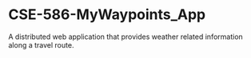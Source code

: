 # CSE-586-MyWaypoints_App
A distributed web application that provides weather related information along a travel route.
